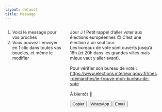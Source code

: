 ```yaml
---
layout: default
title: Message
---
```


<div class="columns">
    <div class="column todo-list">
        <ol>
            <li>Voici le message pour vos proches</li>
            <li>Vous pouvez l'envoyer en 1 clic dans toutes vos boucles, et même le modifier</li>
        </ol>
    </div>
    <div class="column message-column">
        <p id="message-text">
            Jour J ! Petit rappel d’aller voter aux élections européennes 😊 C’est une élection à un seul tour.<br>
            Les bureaux de vote sont ouverts jusqu’à 18h (et 20h dans les grandes villes mais mieux vaut y aller avant).<br><br>
            Pour vérifier son bureau de vote : <a href="https://www.elections.interieur.gouv.fr/mes-demarches/je-trouve-mon-bureau-de-vote">https://www.elections.interieur.gouv.fr/mes-demarches/je-trouve-mon-bureau-de-vote</a><br><br>
            À bientôt 💌
        </p>
        <div>
            <button onclick="copyText()">Copier</button>
            <button onclick="sendWhatsApp()">WhatsApp</button>
            <button onclick="sendEmail()">Email</button>
        </div>
    </div>
</div>

<script>
    const messageText = `Jour J ! Petit rappel d’aller voter aux élections européennes 😊 C’est une élection à un seul tour.
    Les bureaux de vote sont ouverts jusqu’à 18h (et 20h dans les grandes villes mais mieux vaut y aller avant).
    Pour vérifier son bureau de vote : https://www.elections.interieur.gouv.fr/mes-demarches/je-trouve-mon-bureau-de-vote
    À bientôt 💌`;

    function copyText() {
        navigator.clipboard.writeText(messageText);
    }

    function sendWhatsApp() {
        window.open(`https://wa.me/?text=${encodeURIComponent(messageText)}`, '_blank');
    }

    function sendEmail() {
        const subject = "Petit rappel d’aller voter";
        const body = messageText.replace(/\n/g, '%0D%0A'); // Ensures new lines are encoded properly
        window.location.href = `mailto:?subject=${encodeURIComponent(subject)}&body=${encodeURIComponent(body)}`;
    }
</script>
